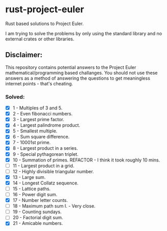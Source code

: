 # rust-project-euler
Rust based solutions to Project Euler.

I am trying to solve the problems by only using the standard library and no external crates or other libraries.

## Disclaimer:
This repository contains potential answers to the Project Euler mathematical/programming based challanges. You should not use these answers as a method of answering the questions to get meaningless internet points - that's cheating. 

### Solved:
- [x] 1 - Multiples of 3 and 5.   
- [x] 2 - Even fibonacci numbers.
- [x] 3 - Largest prime factor. 
- [x] 4 - Largest palindrome product.
- [x] 5 - Smallest multiple.
- [x] 6 - Sum square difference.
- [x] 7 - 10001st prime.
- [x] 8 - Largest product in a series.
- [x] 9 - Special pythagorean triplet. 
- [x] 10 - Summation of primes. REFACTOR - I think it took roughly 10 mins.
- [ ] 11 - Largest product in a grid.
- [ ] 12 - Highly divisible triangular number.
- [x] 13 - Large sum.
- [x] 14 - Longest Collatz sequence.
- [ ] 15 - Lattice paths.
- [ ] 16 - Power digit sum.
- [x] 17 - Number letter counts.
- [ ] 18 - Maximum path sum I. - Very close.
- [ ] 19 - Counting sundays.
- [ ] 20 - Factorial digit sum.
- [x] 21 - Amicable numbers.